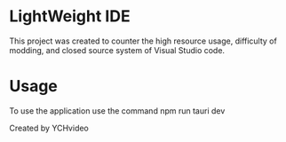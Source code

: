 # LightWeight IDE

This project was created to counter the high resource usage, difficulty of modding, and closed source system of Visual Studio code.

# Usage

To use the application use the command npm run tauri dev

Created by YCHvideo